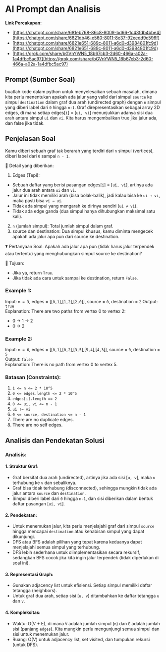 # AI Prompt dan Analisis

**Link Percakapan:**  
- [https://chatgpt.com/share/681eb768-86c8-8009-bd66-1c43fdb4bbe4](https://chatgpt.com/share/6821db46-e560-8011-8e37-92eedd9c596f)
- [https://chatgpt.com/share/6821e651-689c-8011-a6d0-d3984801fc9d](https://chatgpt.com/share/6821e651-689c-8011-a6d0-d3984801fc9d)
- [https://grok.com/share/bGVnYWN5_18b67cb3-2d60-466a-a02a-1a4dfbc5ac97](https://grok.com/share/bGVnYWN5_18b67cb3-2d60-466a-a02a-1a4dfbc5ac97)  

## Prompt (Sumber Soal)
buatlah kode dalam python untuk menyelesaikan sebuah masalah, dimana kita perlu menentukan apakah ada jalur yang valid dari simpul `source` ke simpul `destination` dalam graf dua arah (undirected graph) dengan `n` simpul yang diberi label dari `0` hingga `n-1`. Graf direpresentasikan sebagai array 2D edges, di mana setiap edges[`i`] = [`ui, vi`] menunjukkan adanya sisi dua arah antara simpul `ui` dan `vi`. Kita harus mengembalikan true jika jalur ada, dan false jika tidak.

## Penjelasan Soal

Kamu diberi sebuah graf tak berarah yang terdiri dari `n` simpul (vertices), diberi label dari `0` sampai `n - 1`.

📎 Detail yang diberikan:
1. Edges (Tepi):
- Sebuah daftar yang berisi pasangan edges[`i`] = [`ui, vi`], artinya ada jalur dua arah antara `ui` dan `vi`.
- Jalur ini tidak memiliki arah (bisa bolak-balik), jadi kalau bisa ke `ui → vi`, maka pasti bisa `vi → ui`.
- Tidak ada simpul yang mengarah ke dirinya sendiri (`ui ≠ vi`).
- Tidak ada edge ganda (dua simpul hanya dihubungkan maksimal satu kali).
2. `n` (jumlah simpul): Total jumlah simpul dalam graf.
3. source dan destination: Dua simpul khusus, kamu diminta mengecek apakah ada jalur apa pun dari source ke destination.

❓ Pertanyaan Soal:
Apakah ada jalur apa pun (tidak harus jalur terpendek atau tertentu) yang menghubungkan simpul source ke destination?

🧠 Tujuan:
- Jika ya, return `True`.
- Jika tidak ada cara untuk sampai ke destination, return `False`.

### Example 1:
Input: `n = 3`, edges = [[`0,1`],[`1,2`],[`2,0`]], source = `0`, destination = `2` 
Output: `true`  
Explanation: There are two paths from vertex 0 to vertex 2:
- 0 → 1 → 2  
- 0 → 2  

### Example 2:
Input: `n = 6`, edges = [[`0,1`],[`0,2`],[`3,5`],[`5,4`],[`4,3`]], source = `0`, destination = `5`  
Output: `false`  
Explanation: There is no path from vertex 0 to vertex 5.  

### Batasan (Constraints):
1. `1 <= n <= 2 * 10^5`
2. `0 <= edges.length <= 2 * 10^5`
3. `edges[i].length == 2`
4. `0 <= ui, vi <= n - 1`
5. `ui != vi`
6. `0 <= source, destination <= n - 1`
7. There are no duplicate edges.
8. There are no self edges.

## Analisis dan Pendekatan Solusi

### Analisis:

#### 1. Struktur Graf:

- Graf bersifat dua arah (undirected), artinya jika ada sisi [`u, v`], maka `u` terhubung ke `v` dan sebaliknya.
- Graf bisa tidak terhubung (disconnected), sehingga mungkin tidak ada jalur antara `source` dan `destination`.
- Simpul diberi label dari `0` hingga `n-1`, dan sisi diberikan dalam bentuk daftar pasangan [`ui, vi`].

#### 2. Pendekatan:
- Untuk menemukan jalur, kita perlu menjelajahi graf dari simpul `source` hingga mencapai `destination` atau kehabisan simpul yang dapat dikunjungi.
- DFS atau BFS adalah pilihan yang tepat karena keduanya dapat menjelajahi semua simpul yang terhubung.
- DFS lebih sederhana untuk diimplementasikan secara rekursif, sedangkan BFS cocok jika kita ingin jalur terpendek (tidak diperlukan di soal ini).

#### 3. Representasi Graph:
- Gunakan adjacency list untuk efisiensi. Setiap simpul memiliki daftar tetangga (neighbors).
- Untuk graf dua arah, setiap sisi [`u, v`] ditambahkan ke daftar tetangga `u` dan `v`.

#### 4. Kompleksitas:
- Waktu: O(V + E), di mana `V` adalah jumlah simpul (`n`) dan `E` adalah jumlah sisi (panjang `edges`). Kita mungkin perlu mengunjungi semua simpul dan sisi untuk menemukan jalur.
- Ruang: O(V) untuk adjacency list, set visited, dan tumpukan rekursi (untuk DFS).
